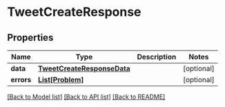 # TweetCreateResponse


## Properties
Name | Type | Description | Notes
------------ | ------------- | ------------- | -------------
**data** | [**TweetCreateResponseData**](TweetCreateResponseData.md) |  | [optional] 
**errors** | [**List[Problem]**](Problem.md) |  | [optional] 

[[Back to Model list]](../README.md#documentation-for-models) [[Back to API list]](../README.md#documentation-for-api-endpoints) [[Back to README]](../README.md)


